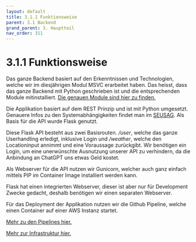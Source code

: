 ```yaml
---
layout: default
title: 3.1.1 Funktionsweise
parent: 3.1 Backend
grand_parent: 3. Hauptteil
nav_order: 311
---
```


# 3.1.1 Funktionsweise

Das ganze Backend basiert auf den Erkenntnissen und Technologien, welche wir im diesjährigen Modul MSVC erarbeitet haben.
Das heisst, dass das ganze Backend mit Python geschrieben ist und die entsprechenden Module mitinstalliert. [Die genauen Module sind hier zu finden.](https://github.com/Euthal02/SemArb3_WeatherAPI/blob/main/backend/requirements.txt)

Die Applikation basiert auf dem REST Prinzip und ist mit Python umgesetzt. Genauere Infos zu den Systemabhängigkeiten findet man im [SEUSAG](../einleitung/206-seusag.html). Als Basis für die API wurde Flask genutzt.

Diese Flask API besteht aus zwei Basisrouten. */user*, welche das ganze Userhandling erledigt, inklusive Login und */weather*, welche den Locationinput annimmt und eine Voraussage zurückgibt. Wir benötigen ein Login, um eine unerwünschte Ausnutzung unserer API zu verhindern, da die Anbindung an ChatGPT uns etwas Geld kostet.

Als Webserver für die API nutzen wir Gunicorn, welcher auch ganz einfach mittels PIP im Container Image installiert werden kann.

Flask hat einen integrierten Webserver, dieser ist aber nur für Development Zwecke gedacht, deshalb benötigen wir einen separaten Webserver.

Für das Deployment der Applikation nutzen wir die Github Pipeline, welche einen Container auf einer AWS Instanz startet.

[Mehr zu den Pipelines hier.](330-pipelines.html)

[Mehr zur Infrastruktur hier.](312-infrastruktur.html)
